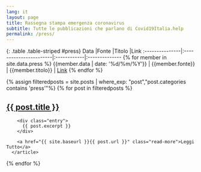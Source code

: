 ```yaml
---
lang: it
layout: page
title: Rassegna stampa emergenza coronavirus
subtitle: Tutte le pubblicazioni che parlano di Covid19Italia.help
permalink: /press/
---
```



<script src="//code.jquery.com/jquery-1.12.3.js"></script>
<script src="//cdn.datatables.net/1.10.12/js/jquery.dataTables.min.js"></script>
<script src="//cdn.datatables.net/plug-ins/1.10.12/sorting/date-eu.js"></script>

<script>
$(document).ready(function() {
  $('#press').dataTable({
    "pageLength": 300,
    "language": {
      "search": "Cerca: ",
      "info":           "Da _START_ a _END_ di un totale di _TOTAL_",
      "infoFiltered":   "(filtro su _MAX_ entità)",
      "infoEmpty":      "Nessun risultato"
    },
    "bPaginate": false,
    "bLengthChange": false,
    "order": [[ 0, "desc" ]],
    columnDefs: [
      { type: 'date-eu', targets: 0 }
    ]
  });
});
</script>


{: .table .table-striped #press}
Data            |Fonte                   |Titolo       |Link
:---------------|:-----------------------|:------------|:--------------
{% for member in site.data.press %} {{member.data | date: '%d/%m/%Y'}} | {{member.fonte}} | {{member.titolo}} | [Link]({{member.link}})
{% endfor %}


<div class="posts">
{% assign filteredposts = site.posts | where_exp: "post","post.categories contains 'press'"%}
  {% for post in filteredposts %}
      <article class="post">
        <h1><a href="{{ site.baseurl }}{{ post.url }}">{{ post.title }}</a></h1>

        <div class="entry">
          {{ post.excerpt }}
        </div>

        <a href="{{ site.baseurl }}{{ post.url }}" class="read-more">Leggi Tutto</a>
      </article>
  {% endfor %}
</div>


